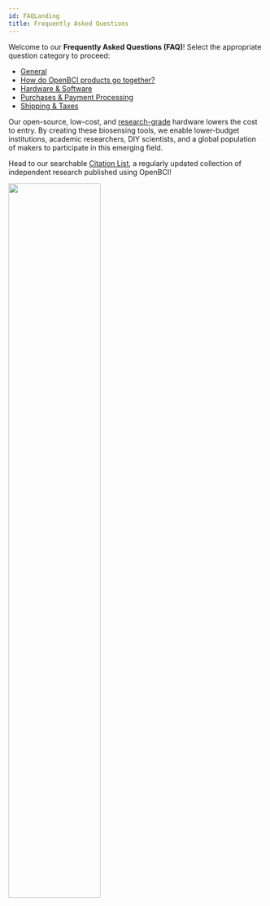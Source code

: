 ```yaml
---
id: FAQLanding
title: Frequently Asked Questions
---
```


Welcome to our **Frequently Asked Questions (FAQ)**! Select the appropriate question category to proceed:

* [General](08FAQ/01-GeneralFrequentlyAskedQuestions.md)
* [How do OpenBCI products go together?](08FAQ/02-HowProductsGoTogether.md)
* [Hardware & Software](08FAQ/03-HardwareFAQ.md)
* [Purchases & Payment Processing](08FAQ/04-PaymentFAQ.md)
* [Shipping & Taxes](08FAQ/05-ShippingFAQ.md)


Our open-source, low-cost, and [research-grade](https://arxiv.org/pdf/1606.02438.pdf) hardware lowers the cost to entry. By creating these biosensing tools, we enable lower-budget institutions, academic researchers, DIY scientists, and a global population of makers to participate in this emerging field.

Head to our searchable [Citation List](https://docs.google.com/spreadsheets/d/1WvolD2-QJ5aUJy5o0Dq5wdFQtLMkMtppZT8s_ihYyA4/edit#gid=0), a regularly updated collection of independent research published using OpenBCI!

<img src="https://raw.githubusercontent.com/OpenBCI/Docs/master/assets/images/Ganglion_Tutorial_Screenshot.png" width="60%">
